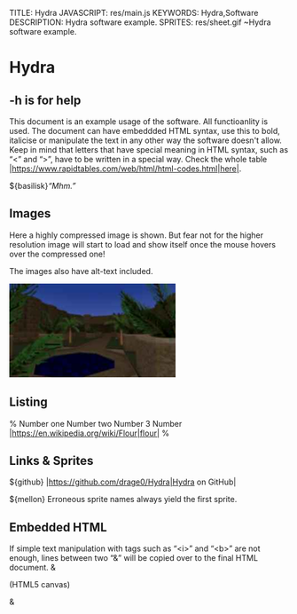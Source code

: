 TITLE: Hydra
JAVASCRIPT: res/main.js
KEYWORDS: Hydra,Software
DESCRIPTION: Hydra software example.
SPRITES: res/sheet.gif
~Hydra software example.

# Hydra

## -h is for help

This document is an example usage of the software. All functioanlity is used.
The document can have embeddded HTML syntax, use this to bold, italicise or manipulate the text in any other way the software doesn't allow.
Keep in mind that letters that have special meaning in HTML syntax, such as “&lt;” and “&gt;”, have to be written in a special way. Check the whole table |https://www.rapidtables.com/web/html/html-codes.html|here|.

${basilisk}<i>“Mhm.”</i>

## Images

Here a highly compressed image is shown. But fear not for the higher resolution image will start to load and show itself once the mouse hovers over the compressed one!

The images also have alt-text included.

![sand screenshot](res/sand_0.c.jpg)

## Listing

%
Number one
Number two
Number 3
Number |https://en.wikipedia.org/wiki/Flour|flour|
%

## Links & Sprites

${github} |https://github.com/drage0/Hydra|Hydra on GitHub|

${mellon} Erroneous sprite names always yield the first sprite.

## Embedded HTML
If simple text manipulation with tags such as “&lt;i&gt;” and “&lt;b&gt;” are not enough, lines between two “&amp;” will be copied over to the final HTML document.
&
<!-- This is embedded HTML sequence. All its contents will be copied to the output document. -->
<canvas id="c">(HTML5 canvas)</canvas>
<script>
var c = document.getElementById("c");
var ctx = c.getContext("2d");
var grd = ctx.createLinearGradient(0,0,200,0);
grd.addColorStop(0,"red");
grd.addColorStop(1,"white");
ctx.fillStyle = grd;
ctx.fillRect(10,10,150,80);
</script>
&
